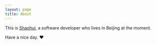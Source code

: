 ```yaml
---
layout: page
title: About
---
```


This is [Shaohui](http://shaohui.space), a software developer who lives in Beijing at the moment.

Have a nice day. ♥
